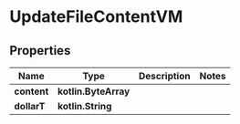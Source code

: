 
# UpdateFileContentVM

## Properties
Name | Type | Description | Notes
------------ | ------------- | ------------- | -------------
**content** | **kotlin.ByteArray** |  | 
**dollarT** | **kotlin.String** |  | 



